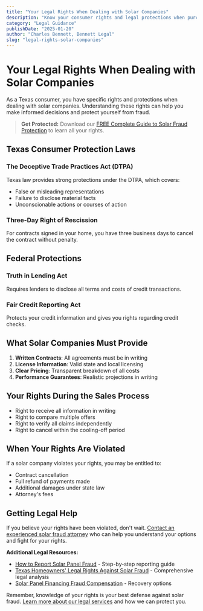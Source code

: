 ```yaml
---
title: "Your Legal Rights When Dealing with Solar Companies"
description: "Know your consumer rights and legal protections when purchasing solar panels in Texas."
category: "Legal Guidance"
publishDate: "2025-01-20"
author: "Charles Bennett, Bennett Legal"
slug: "legal-rights-solar-companies"
---
```


# Your Legal Rights When Dealing with Solar Companies

As a Texas consumer, you have specific rights and protections when dealing with solar companies. Understanding these rights can help you make informed decisions and protect yourself from fraud.

> **Get Protected:** Download our [FREE Complete Guide to Solar Fraud Protection](/blog/free-ebook-texas-solar-fraud-guide) to learn all your rights.

## Texas Consumer Protection Laws

### The Deceptive Trade Practices Act (DTPA)
Texas law provides strong protections under the DTPA, which covers:
- False or misleading representations
- Failure to disclose material facts
- Unconscionable actions or courses of action

### Three-Day Right of Rescission
For contracts signed in your home, you have three business days to cancel the contract without penalty.

## Federal Protections

### Truth in Lending Act
Requires lenders to disclose all terms and costs of credit transactions.

### Fair Credit Reporting Act
Protects your credit information and gives you rights regarding credit checks.

## What Solar Companies Must Provide

1. **Written Contracts**: All agreements must be in writing
2. **License Information**: Valid state and local licensing
3. **Clear Pricing**: Transparent breakdown of all costs
4. **Performance Guarantees**: Realistic projections in writing

## Your Rights During the Sales Process

- Right to receive all information in writing
- Right to compare multiple offers
- Right to verify all claims independently
- Right to cancel within the cooling-off period

## When Your Rights Are Violated

If a solar company violates your rights, you may be entitled to:
- Contract cancellation
- Full refund of payments made
- Additional damages under state law
- Attorney's fees

## Getting Legal Help

If you believe your rights have been violated, don't wait. [Contact an experienced solar fraud attorney](/services) who can help you understand your options and fight for your rights.

**Additional Legal Resources:**
- [How to Report Solar Panel Fraud](/blog/how-to-report-solar-panel-fraud) - Step-by-step reporting guide
- [Texas Homeowners' Legal Rights Against Solar Fraud](/blog/texas-homeowners-legal-rights-solar-fraud) - Comprehensive legal analysis
- [Solar Panel Financing Fraud Compensation](/blog/texas-solar-panel-financing-fraud-compensation) - Recovery options

Remember, knowledge of your rights is your best defense against solar fraud. [Learn more about our legal services](/services) and how we can protect you.